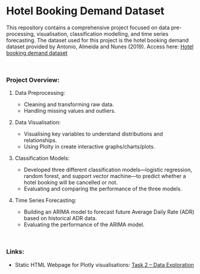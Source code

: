 # Hotel Booking Demand Dataset
This repository contains a comprehensive project focused on data pre-processing, visualisation, classification modelling, and time series forecasting. The dataset used for this project is the hotel booking demand dataset provided by Antonio, Almeida and Nunes (2019). Access here: [Hotel booking demand dataset](https://www.kaggle.com/datasets/jessemostipak/hotel-booking-demand/data)

<br>

### Project Overview:
1. Data Preprocessing:
   - Cleaning and transforming raw data.
    - Handling missing values and outliers.

2. Data Visualisation:
   - Visualising key variables to understand distributions and relationships.
   - Using Plolty in create interactive graphs/charts/plots.

3. Classification Models:
   - Developed three different classification models—logistic regression, random forest, and support vector machine—to predict whether a hotel booking will be cancelled or not.
   - Evaluating and comparing the performance of the three models.

4. Time Series Forecasting:
    - Building an ARIMA model to forecast future Average Daily Rate (ADR) based on historical ADR data.
    - Evaluating the performance of the ARIMA model.

<br>

### Links:
- Static HTML Webpage for Plotly visualisations: [Task 2 – Data Exploration](https://nbviewer.org/github/ayeshaaamir1/Hotel-Booking/blob/main/Task%202%20%E2%80%93%20Data%20Exploration.ipynb)
